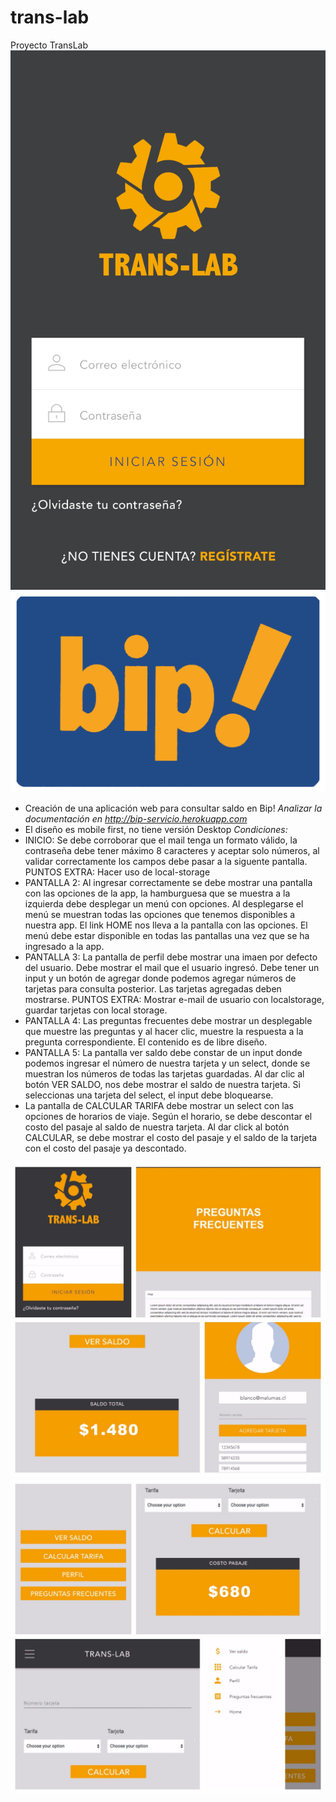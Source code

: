 # trans-lab
Proyecto TransLab
![alt text](assets/docs/inicio.jpg "Trans-lab")
![alt text](assets/docs/bip.png "Trans-lab")

- Creación de una aplicación web para consultar saldo en Bip!
*Analizar la documentación en http://bip-servicio.herokuapp.com*
- El diseño es mobile first, no tiene versión Desktop
*Condiciones:*
- INICIO: Se debe corroborar que el mail tenga un formato válido, la contraseña debe tener máximo 8 caracteres y aceptar solo números, al validar correctamente los campos debe pasar a la siguente pantalla. PUNTOS EXTRA: Hacer uso de local-storage
- PANTALLA 2: Al ingresar correctamente se debe mostrar una pantalla con las opciones de la app, la hamburguesa que se muestra a la izquierda debe desplegar un menú con opciones. Al desplegarse el menú se muestran todas las opciones que tenemos disponibles a nuestra app. El link HOME nos lleva a la pantalla con las opciones. El menú debe estar disponible en todas las pantallas una vez que se ha ingresado a la app.
- PANTALLA 3: La pantalla de perfil debe mostrar una imaen por defecto del usuario. Debe mostrar el mail que el usuario ingresó. Debe tener un input y un botón de agregar donde podemos agregar números de tarjetas para consulta posterior. Las tarjetas agregadas deben mostrarse. PUNTOS EXTRA: Mostrar e-mail de usuario con localstorage, guardar tarjetas con local storage.
- PANTALLA 4: Las preguntas frecuentes debe mostrar un desplegable que muestre las preguntas y al hacer clic, muestre la respuesta a la pregunta correspondiente. El contenido es de libre diseño.
- PANTALLA 5: La pantalla ver saldo debe constar de un input donde podemos ingresar el número de nuestra tarjeta y un select, donde se muestran los números de todas las tarjetas guardadas. Al dar clic al botón VER SALDO, nos debe mostrar el saldo de nuestra tarjeta. Si seleccionas una tarjeta del select, el input debe bloquearse.
- La pantalla de CALCULAR TARIFA debe mostrar un select con las opciones de horarios de viaje. Según el horario, se debe descontar el costo del pasaje al saldo de nuestra tarjeta. Al dar click al botón CALCULAR, se debe mostrar el costo del pasaje y el saldo de la tarjeta con el costo del pasaje ya descontado.

![alt text](assets/docs/trans-lab.jpg "TransApp")
![alt text](assets/docs/trans-app-2.jpg "Pokemon-PopUp")

